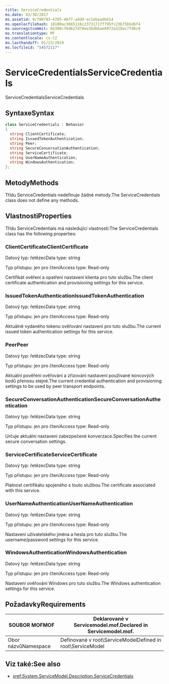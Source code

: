 ```yaml
---
title: ServiceCredentials
ms.date: 03/30/2017
ms.assetid: 9c780793-4785-46f7-add9-ac1ebeadb614
ms.openlocfilehash: 18100ac36b5116c2373171ff795fc23b75bbd6f4
ms.sourcegitcommit: 6b308cf6d627d78ee36dbbae8972a310ac7fd6c8
ms.translationtype: MT
ms.contentlocale: cs-CZ
ms.lasthandoff: 01/23/2019
ms.locfileid: "54572117"
---
```

# <a name="servicecredentials"></a><span data-ttu-id="3ce7f-102">ServiceCredentials</span><span class="sxs-lookup"><span data-stu-id="3ce7f-102">ServiceCredentials</span></span>
<span data-ttu-id="3ce7f-103">ServiceCredentials</span><span class="sxs-lookup"><span data-stu-id="3ce7f-103">ServiceCredentials</span></span>  
  
## <a name="syntax"></a><span data-ttu-id="3ce7f-104">Syntaxe</span><span class="sxs-lookup"><span data-stu-id="3ce7f-104">Syntax</span></span>  
  
```csharp
class ServiceCredentials : Behavior  
{  
  string ClientCertificate;  
  string IssuedTokenAuthentication;  
  string Peer;  
  string SecureConversationAuthentication;  
  string ServiceCertificate;  
  string UserNameAuthentication;  
  string WindowsAuthentication;  
};  
```  
  
## <a name="methods"></a><span data-ttu-id="3ce7f-105">Metody</span><span class="sxs-lookup"><span data-stu-id="3ce7f-105">Methods</span></span>  
 <span data-ttu-id="3ce7f-106">Třídu ServiceCredentials nedefinuje žádné metody.</span><span class="sxs-lookup"><span data-stu-id="3ce7f-106">The ServiceCredentials class does not define any methods.</span></span>  
  
## <a name="properties"></a><span data-ttu-id="3ce7f-107">Vlastnosti</span><span class="sxs-lookup"><span data-stu-id="3ce7f-107">Properties</span></span>  
 <span data-ttu-id="3ce7f-108">Třídu ServiceCredentials má následující vlastnosti:</span><span class="sxs-lookup"><span data-stu-id="3ce7f-108">The ServiceCredentials class has the following properties:</span></span>  
  
### <a name="clientcertificate"></a><span data-ttu-id="3ce7f-109">ClientCertificate</span><span class="sxs-lookup"><span data-stu-id="3ce7f-109">ClientCertificate</span></span>  
 <span data-ttu-id="3ce7f-110">Datový typ: řetězec</span><span class="sxs-lookup"><span data-stu-id="3ce7f-110">Data type: string</span></span>  
  
 <span data-ttu-id="3ce7f-111">Typ přístupu: jen pro čtení</span><span class="sxs-lookup"><span data-stu-id="3ce7f-111">Access type: Read-only</span></span>  
  
 <span data-ttu-id="3ce7f-112">Certifikát ověření a opatření nastavení klienta pro tuto službu.</span><span class="sxs-lookup"><span data-stu-id="3ce7f-112">The client certificate authentication and provisioning settings for this service.</span></span>  
  
### <a name="issuedtokenauthentication"></a><span data-ttu-id="3ce7f-113">IssuedTokenAuthentication</span><span class="sxs-lookup"><span data-stu-id="3ce7f-113">IssuedTokenAuthentication</span></span>  
 <span data-ttu-id="3ce7f-114">Datový typ: řetězec</span><span class="sxs-lookup"><span data-stu-id="3ce7f-114">Data type: string</span></span>  
  
 <span data-ttu-id="3ce7f-115">Typ přístupu: jen pro čtení</span><span class="sxs-lookup"><span data-stu-id="3ce7f-115">Access type: Read-only</span></span>  
  
 <span data-ttu-id="3ce7f-116">Aktuálně vydaného tokenu ověřování nastavení pro tuto službu.</span><span class="sxs-lookup"><span data-stu-id="3ce7f-116">The current issued token authentication settings for this service.</span></span>  
  
### <a name="peer"></a><span data-ttu-id="3ce7f-117">Peer</span><span class="sxs-lookup"><span data-stu-id="3ce7f-117">Peer</span></span>  
 <span data-ttu-id="3ce7f-118">Datový typ: řetězec</span><span class="sxs-lookup"><span data-stu-id="3ce7f-118">Data type: string</span></span>  
  
 <span data-ttu-id="3ce7f-119">Typ přístupu: jen pro čtení</span><span class="sxs-lookup"><span data-stu-id="3ce7f-119">Access type: Read-only</span></span>  
  
 <span data-ttu-id="3ce7f-120">Aktuální pověření ověřování a zřizování nastavení používané koncových bodů přenosu stejné.</span><span class="sxs-lookup"><span data-stu-id="3ce7f-120">The current credential authentication and provisioning settings to be used by peer transport endpoints.</span></span>  
  
### <a name="secureconversationauthentication"></a><span data-ttu-id="3ce7f-121">SecureConversationAuthentication</span><span class="sxs-lookup"><span data-stu-id="3ce7f-121">SecureConversationAuthentication</span></span>  
 <span data-ttu-id="3ce7f-122">Datový typ: řetězec</span><span class="sxs-lookup"><span data-stu-id="3ce7f-122">Data type: string</span></span>  
  
 <span data-ttu-id="3ce7f-123">Typ přístupu: jen pro čtení</span><span class="sxs-lookup"><span data-stu-id="3ce7f-123">Access type: Read-only</span></span>  
  
 <span data-ttu-id="3ce7f-124">Určuje aktuální nastavení zabezpečené konverzace.</span><span class="sxs-lookup"><span data-stu-id="3ce7f-124">Specifies the current secure conversation settings.</span></span>  
  
### <a name="servicecertificate"></a><span data-ttu-id="3ce7f-125">ServiceCertificate</span><span class="sxs-lookup"><span data-stu-id="3ce7f-125">ServiceCertificate</span></span>  
 <span data-ttu-id="3ce7f-126">Datový typ: řetězec</span><span class="sxs-lookup"><span data-stu-id="3ce7f-126">Data type: string</span></span>  
  
 <span data-ttu-id="3ce7f-127">Typ přístupu: jen pro čtení</span><span class="sxs-lookup"><span data-stu-id="3ce7f-127">Access type: Read-only</span></span>  
  
 <span data-ttu-id="3ce7f-128">Platnost certifikátu spojeného s touto službou.</span><span class="sxs-lookup"><span data-stu-id="3ce7f-128">The certificate associated with this service.</span></span>  
  
### <a name="usernameauthentication"></a><span data-ttu-id="3ce7f-129">UserNameAuthentication</span><span class="sxs-lookup"><span data-stu-id="3ce7f-129">UserNameAuthentication</span></span>  
 <span data-ttu-id="3ce7f-130">Datový typ: řetězec</span><span class="sxs-lookup"><span data-stu-id="3ce7f-130">Data type: string</span></span>  
  
 <span data-ttu-id="3ce7f-131">Typ přístupu: jen pro čtení</span><span class="sxs-lookup"><span data-stu-id="3ce7f-131">Access type: Read-only</span></span>  
  
 <span data-ttu-id="3ce7f-132">Nastavení uživatelského jména a hesla pro tuto službu.</span><span class="sxs-lookup"><span data-stu-id="3ce7f-132">The username/password settings for this service.</span></span>  
  
### <a name="windowsauthentication"></a><span data-ttu-id="3ce7f-133">WindowsAuthentication</span><span class="sxs-lookup"><span data-stu-id="3ce7f-133">WindowsAuthentication</span></span>  
 <span data-ttu-id="3ce7f-134">Datový typ: řetězec</span><span class="sxs-lookup"><span data-stu-id="3ce7f-134">Data type: string</span></span>  
  
 <span data-ttu-id="3ce7f-135">Typ přístupu: jen pro čtení</span><span class="sxs-lookup"><span data-stu-id="3ce7f-135">Access type: Read-only</span></span>  
  
 <span data-ttu-id="3ce7f-136">Nastavení ověřování Windows pro tuto službu.</span><span class="sxs-lookup"><span data-stu-id="3ce7f-136">The Windows authentication settings for this service.</span></span>  
  
## <a name="requirements"></a><span data-ttu-id="3ce7f-137">Požadavky</span><span class="sxs-lookup"><span data-stu-id="3ce7f-137">Requirements</span></span>  
  
|<span data-ttu-id="3ce7f-138">SOUBOR MOF</span><span class="sxs-lookup"><span data-stu-id="3ce7f-138">MOF</span></span>|<span data-ttu-id="3ce7f-139">Deklarované v Servicemodel.mof.</span><span class="sxs-lookup"><span data-stu-id="3ce7f-139">Declared in Servicemodel.mof.</span></span>|  
|---------|-----------------------------------|  
|<span data-ttu-id="3ce7f-140">Obor názvů</span><span class="sxs-lookup"><span data-stu-id="3ce7f-140">Namespace</span></span>|<span data-ttu-id="3ce7f-141">Definované v root\ServiceModel</span><span class="sxs-lookup"><span data-stu-id="3ce7f-141">Defined in root\ServiceModel</span></span>|  
  
## <a name="see-also"></a><span data-ttu-id="3ce7f-142">Viz také:</span><span class="sxs-lookup"><span data-stu-id="3ce7f-142">See also</span></span>
- <xref:System.ServiceModel.Description.ServiceCredentials>
